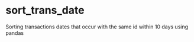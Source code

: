# sort_trans_date
Sorting transactions dates that occur with the same id within 10 days using pandas
